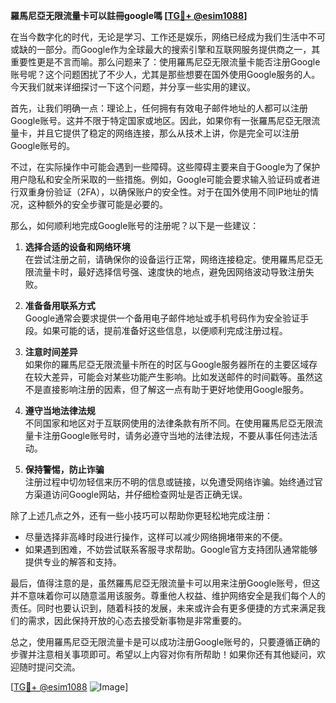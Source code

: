 **羅馬尼亞无限流量卡可以註冊google嗎 [[TG💪+ @esim1088](https://t.me/s/esim1088)]**

在当今数字化的时代，无论是学习、工作还是娱乐，网络已经成为我们生活中不可或缺的一部分。而Google作为全球最大的搜索引擎和互联网服务提供商之一，其重要性更是不言而喻。那么问题来了：使用羅馬尼亞无限流量卡能否注册Google账号呢？这个问题困扰了不少人，尤其是那些想要在国外使用Google服务的人。今天我们就来详细探讨一下这个问题，并分享一些实用的建议。

首先，让我们明确一点：理论上，任何拥有有效电子邮件地址的人都可以注册Google账号。这并不限于特定国家或地区。因此，如果你有一张羅馬尼亞无限流量卡，并且它提供了稳定的网络连接，那么从技术上讲，你是完全可以注册Google账号的。

不过，在实际操作中可能会遇到一些障碍。这些障碍主要来自于Google为了保护用户隐私和安全所采取的一些措施。例如，Google可能会要求输入验证码或者进行双重身份验证（2FA），以确保账户的安全性。对于在国外使用不同IP地址的情况，这种额外的安全步骤可能是必要的。

那么，如何顺利地完成Google账号的注册呢？以下是一些建议：

1. **选择合适的设备和网络环境**  
   在尝试注册之前，请确保你的设备运行正常，网络连接稳定。使用羅馬尼亞无限流量卡时，最好选择信号强、速度快的地点，避免因网络波动导致注册失败。

2. **准备备用联系方式**  
   Google通常会要求提供一个备用电子邮件地址或手机号码作为安全验证手段。如果可能的话，提前准备好这些信息，以便顺利完成注册过程。

3. **注意时间差异**  
   如果你的羅馬尼亞无限流量卡所在的时区与Google服务器所在的主要区域存在较大差异，可能会对某些功能产生影响。比如发送邮件的时间戳等。虽然这不是直接影响注册的因素，但了解这一点有助于更好地使用Google服务。

4. **遵守当地法律法规**  
   不同国家和地区对于互联网使用的法律条款有所不同。在使用羅馬尼亞无限流量卡注册Google账号时，请务必遵守当地的法律法规，不要从事任何违法活动。

5. **保持警惕，防止诈骗**  
   注册过程中切勿轻信来历不明的信息或链接，以免遭受网络诈骗。始终通过官方渠道访问Google网站，并仔细检查网址是否正确无误。

除了上述几点之外，还有一些小技巧可以帮助你更轻松地完成注册：

- 尽量选择非高峰时段进行操作，这样可以减少网络拥堵带来的不便。
- 如果遇到困难，不妨尝试联系客服寻求帮助。Google官方支持团队通常能够提供专业的解答和支持。

最后，值得注意的是，虽然羅馬尼亞无限流量卡可以用来注册Google账号，但这并不意味着你可以随意滥用该服务。尊重他人权益、维护网络安全是我们每个人的责任。同时也要认识到，随着科技的发展，未来或许会有更多便捷的方式来满足我们的需求，因此保持开放的心态去接受新事物是非常重要的。

总之，使用羅馬尼亞无限流量卡是可以成功注册Google账号的，只要遵循正确的步骤并注意相关事项即可。希望以上内容对你有所帮助！如果你还有其他疑问，欢迎随时提问交流。

[[TG💪+ @esim1088](https://t.me/s/esim1088) ![Image](https://i.postimg.cc/4NQfJmqS/Snipaste-2025-05-13-00-14-12.png)]